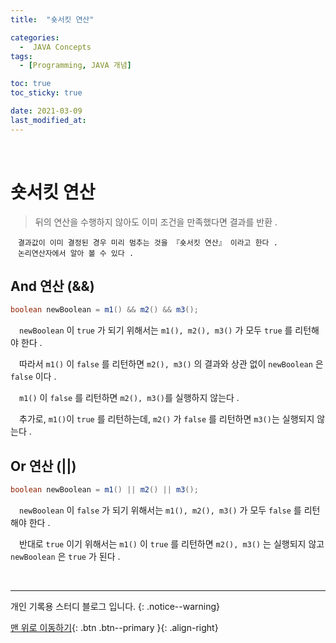```yaml
---
title:  "숏서킷 연산" 

categories:
  -  JAVA Concepts
tags:
  - [Programming, JAVA 개념]

toc: true
toc_sticky: true

date: 2021-03-09
last_modified_at: 
---
```



<br>

# 숏서킷 연산

> 뒤의 연산을 수행하지 않아도 이미 조건을 만족했다면 결과를 반환 .   

```
　결과값이 이미 결정된 경우 미리 멈추는 것을 『숏서킷 연산』 이라고 한다 . 
　논리연산자에서 알아 볼 수 있다 .
```
## And 연산 (&&) 

```java
boolean newBoolean = m1() && m2() && m3();
```

　`newBoolean` 이 `true` 가 되기 위해서는 `m1(), m2(), m3()` 가 모두 `true` 를 리턴해야 한다 .   

　따라서 `m1()` 이 `false` 를 리턴하면 `m2(), m3()` 의 결과와 상관 없이 `newBoolean` 은 `false` 이다 .

　`m1()` 이 `false` 를 리턴하면 `m2(), m3()`를 실행하지 않는다 .

　추가로, `m1()`이 `true` 를 리턴하는데, `m2()` 가 `false` 를 리턴하면 `m3()`는 실행되지 않는다 .

## Or 연산 (||)

```java
boolean newBoolean = m1() || m2() || m3();
```

　`newBoolean` 이 `false` 가 되기 위해서는 `m1(), m2(), m3()` 가 모두 `false` 를 리턴해야 한다 .

　반대로 `true` 이기 위해서는 `m1()` 이 `true` 를 리턴하면 `m2(), m3()` 는 실행되지 않고 `newBoolean` 은 `true` 가 된다 .

<br>

***

개인 기록용 스터디 블로그 입니다.
{: .notice--warning}

[맨 위로 이동하기](#){: .btn .btn--primary }{: .align-right}